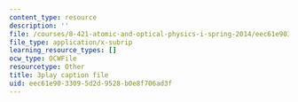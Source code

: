 ```yaml
---
content_type: resource
description: ''
file: /courses/8-421-atomic-and-optical-physics-i-spring-2014/eec61e9033095d2d9528b0e8f706ad3f_Y7UsD2SNIIw.vtt
file_type: application/x-subrip
learning_resource_types: []
ocw_type: OCWFile
resourcetype: Other
title: 3play caption file
uid: eec61e90-3309-5d2d-9528-b0e8f706ad3f
---
```

